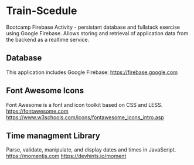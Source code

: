 # Train-Scedule
Bootcamp Firebase Activity - persistant database and fullstack exercise using Google Firebase. Allows storing and retrieval of application data from the backend as a realtime service. 

## Database
This application includes Google Firebase:
https://firebase.google.com

## Font Awesome Icons
Font Awesome is a font and icon toolkit based on CSS and LESS.
https://fontawesome.com
https://www.w3schools.com/icons/fontawesome_icons_intro.asp

## Time managment Library
Parse, validate, manipulate, and display dates and times in JavaScript.
https://momentjs.com
https://devhints.io/moment

